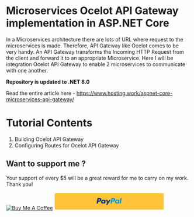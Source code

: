 # Microservices Ocelot API Gateway implementation in ASP.NET Core
In a Microservices architecture there are lots of URL where request to the microservices is made. Therefore, API Gateway like Ocelot comes to be very handy. An API Gateway transforms the Incoming HTTP Request from the client and forward it to an appropriate Microservice. Here I will be integration Ocelot API Gateway to enable 2 microservices to communicate with one another.

**Repository is updated to .NET 8.0**

Read the entire article here - https://www.hosting.work/aspnet-core-microservices-api-gateway/

# Tutorial Contents
1. Building Ocelot API Gateway
2. Configuring Routes for Ocelot API Gateway

## Want to support me ?

Your support of every $5 will be a great reward for me to carry on my work. Thank you!

<a href="https://www.buymeacoffee.com/YogYogi" target="_blank"><img src="https://cdn.buymeacoffee.com/buttons/v2/default-yellow.png" alt="Buy Me A Coffee" width="200"  style="height: 60px !important;width: 200px !important;" ></a>
<a href="https://www.paypal.com/paypalme/yogihosting" target="_blank"><img src="https://raw.githubusercontent.com/yogyogi/yogyogi/main/paypal.png" alt="Paypal Me" width="300"></a>
